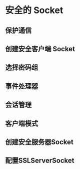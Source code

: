 #   安全的 Socket

##  保护通信


##  创建安全客户端 Socket


##  选择密码组


##  事件处理器


##  会话管理


##  客户端模式


##  创建安全服务器Socket


##  配置SSLServerSocket




